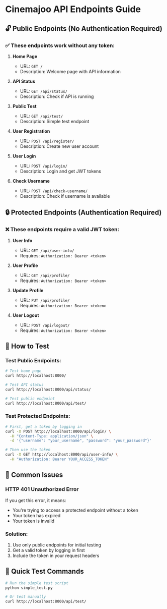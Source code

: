 # Cinemajoo API Endpoints Guide

## 🔓 Public Endpoints (No Authentication Required)

### ✅ These endpoints work without any token:

1. **Home Page**
   - URL: `GET /`
   - Description: Welcome page with API information

2. **API Status**
   - URL: `GET /api/status/`
   - Description: Check if API is running

3. **Public Test**
   - URL: `GET /api/test/`
   - Description: Simple test endpoint

4. **User Registration**
   - URL: `POST /api/register/`
   - Description: Create new user account

5. **User Login**
   - URL: `POST /api/login/`
   - Description: Login and get JWT tokens

6. **Check Username**
   - URL: `POST /api/check-username/`
   - Description: Check if username is available

## 🔒 Protected Endpoints (Authentication Required)

### ❌ These endpoints require a valid JWT token:

1. **User Info**
   - URL: `GET /api/user-info/`
   - Requires: `Authorization: Bearer <token>`

2. **User Profile**
   - URL: `GET /api/profile/`
   - Requires: `Authorization: Bearer <token>`

3. **Update Profile**
   - URL: `PUT /api/profile/`
   - Requires: `Authorization: Bearer <token>`

4. **User Logout**
   - URL: `POST /api/logout/`
   - Requires: `Authorization: Bearer <token>`

## 🧪 How to Test

### Test Public Endpoints:
```bash
# Test home page
curl http://localhost:8000/

# Test API status
curl http://localhost:8000/api/status/

# Test public endpoint
curl http://localhost:8000/api/test/
```

### Test Protected Endpoints:
```bash
# First, get a token by logging in
curl -X POST http://localhost:8000/api/login/ \
  -H "Content-Type: application/json" \
  -d '{"username": "your_username", "password": "your_password"}'

# Then use the token
curl -X GET http://localhost:8000/api/user-info/ \
  -H "Authorization: Bearer YOUR_ACCESS_TOKEN"
```

## 🚨 Common Issues

### HTTP 401 Unauthorized Error
If you get this error, it means:
- You're trying to access a protected endpoint without a token
- Your token has expired
- Your token is invalid

### Solution:
1. Use only public endpoints for initial testing
2. Get a valid token by logging in first
3. Include the token in your request headers

## 🎯 Quick Test Commands

```bash
# Run the simple test script
python simple_test.py

# Or test manually
curl http://localhost:8000/api/test/
```





